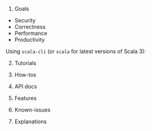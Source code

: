 1. Goals

- Security
- Correctness 
- Performance 
- Productivity

Using `scala-cli` (or `scala` for latest versions of Scala 3):

2. Tutorials

3. How-tos

4. API docs
 
5. Features 

6. Known-issues

7. Explanations